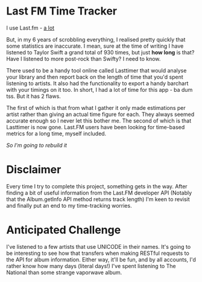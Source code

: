 # Last FM Time Tracker 

I use Last.fm - [a lot](https://www.last.fm/user/JasonDavies_)

But, in my 6 years of scrobbling everything, I realised pretty quickly that some statistics are inaccurate. I mean, sure
at the time of writing I have listened to Taylor Swift a grand total of 930 times, but just **how long** is that? Have I
listened to more post-rock than Swifty? I need to know. 

There used to be a handy tool online called Lasttimer that would analyse your library and then report back on the length
of time that you'd spent listening to artists. It also had the functionality to export a handy barchart with your 
timings on it too. In short, I had a lot of time for this app - ba dum tss. But it has 2 flaws. 

The first of which is that from what I gather it only made estimations per artist rather than giving an actual time 
figure for each. They always seemed accurate enough so I never let this bother me. The second of which is that Lasttimer
is now gone. Last.FM users have been looking for time-based metrics for a long time, myself included. 

*So I'm going to rebuild it* 

# Disclaimer 

Every time I try to complete this project, something gets in the way. After finding a bit of useful information from the 
Last.FM developer API (Notably that the Album.getInfo API method returns track length) I'm keen to revisit and finally 
put an end to my time-tracking worries. 

# Anticipated Challenge

I've listened to a few artists that use UNICODE in their names. It's going to be interesting to see how that transfers
when making RESTful requests to the API for album information. Either way, it'll be fun, and by all accounts, I'd rather 
know how many days (literal days!) I've spent listening to The National than some strange vaporwave album.  
